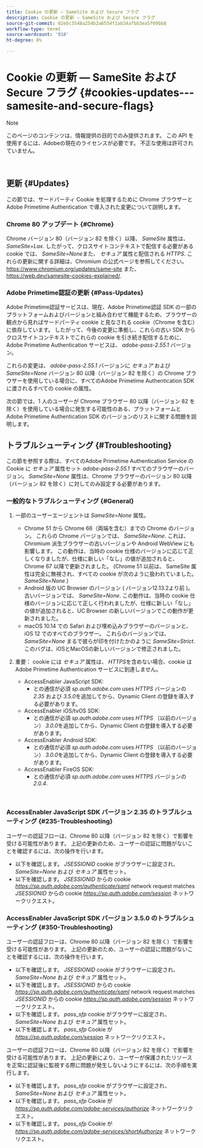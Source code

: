 ```yaml
---
title: Cookie の更新 — SameSite および Secure フラグ
description: Cookie の更新 — SameSite および Secure フラグ
source-git-commit: 02ebc3548a254b2a6554f1ab34afbb3ea5f09bb8
workflow-type: tm+mt
source-wordcount: '910'
ht-degree: 0%

---
```


# Cookie の更新 — SameSite および Secure フラグ {#cookies-updates---samesite-and-secure-flags}

>[!NOTE]
>
>このページのコンテンツは、情報提供の目的でのみ提供されます。 この API を使用するには、Adobeの現在のライセンスが必要です。 不正な使用は許可されていません。

</br>


## 更新 {#Updates}

この節では、サードパーティ Cookie を処理するために Chrome ブラウザーとAdobe Primetime Authentication で導入された変更について説明します。



### Chrome 80 アップデート {#Chrome}

Chrome バージョン 80（バージョン 82 を除く）以降、 *SameSite* 属性は、 *SameSite=Lax*. したがって、クロスサイトコンテキストで配信する必要がある cookie では、 *SameSite=None*&#x200B;また、 *セキュア* 属性と配信される *HTTPS*. これらの更新に関する詳細は、Chromium の公式ページを参照してください。 <https://www.chromium.org/updates/same-site> また、 <https://web.dev/samesite-cookies-explained/>.


### Adobe Primetime認証の更新 {#Pass-Updates}

Adobe Primetime認証サービスは、現在、Adobe Primetime認証 SDK の一部のプラットフォームおよびバージョンと組み合わせて機能するため、ブラウザーの観点から見ればサードパーティ cookie と見なされる cookie（Chrome を含む）に依存しています。 したがって、今後の変更に準拠し、これらの古い SDK からクロスサイトコンテキストでこれらの cookie を引き続き配信するために、Adobe Primetime Authentication サービスは、 *adobe-pass-2.55.1* バージョン。

これらの変更は、 *adobe-pass-2.55.1* バージョンに *セキュア* および *SameSite=None* バージョン 80 以降（バージョン 82 を除く）の Chrome ブラウザーを使用している場合に、すべてのAdobe Primetime Authentication SDK に渡されるすべての cookie の属性。

次の節では、1 人のユーザーが Chrome ブラウザー 80 以降（バージョン 82 を除く）を使用している場合に発生する可能性のある、プラットフォームとAdobe Primetime Authentication SDK のバージョンのリストに関する問題を説明します。

## トラブルシューティング {#Troubleshooting}

この節を参照する際は、すべてのAdobe Primetime Authentication Service の Cookie に *セキュア* 属性セット *adobe-pass-2.55.1* すべてのブラウザーのバージョン。 *SameSite=None* 属性は、Chrome ブラウザーのバージョン 80 以降（バージョン 82 を除く）に対してのみ設定する必要があります。


### 一般的なトラブルシューティング {#General}

1. 一部のユーザーエージェントは *SameSite=None* 属性。

   - Chrome 51 から Chrome 66（両端を含む）までの Chrome のバージョン。 これらの Chrome バージョンでは、 *SameSite=None*. これは、Chromium 派生ブラウザーの古いバージョンや Android WebView にも影響します。 この動作は、当時の cookie 仕様のバージョンに応じて正しくなりましたが、仕様に新しい「なし」の値が追加されると、Chrome 67 以降で更新されました。 (Chrome 51 以前は、 SameSite 属性は完全に無視され、すべての cookie が次のように扱われていました。 *SameSite=None*.)
   - Android 版の UC Browser のバージョン ( バージョン12.13.2より前 )。古いバージョンでは、 *SameSite=None*. この動作は、当時の cookie 仕様のバージョンに応じて正しく行われましたが、仕様に新しい「なし」の値が追加されると、UC Browser の新しいバージョンでこの動作が更新されました。
   - macOS 10.14 での Safari および埋め込みブラウザーのバージョンと、iOS 12 でのすべてのブラウザー。 これらのバージョンでは、 *SameSite=None* まるで彼らが印を付けたかのように *SameSite=Strict*. このバグは、iOSとMacOSの新しいバージョンで修正されました。


1. 重要： cookie には *セキュア* 属性は、 *HTTPS*&#x200B;を含めない場合、cookie はAdobe Primetime Authentication サービスに到達しません。

   - AccessEnabler JavaScript SDK:
      - との通信が必須 *sp.auth.adobe.com* uses *HTTPS* バージョンの *2.35* および *3.5.0*&#x200B;を追加してから、Dynamic Client の登録を導入する必要があります。
   - AccessEnabler iOS/tvOS SDK:
      - との通信が必須 *sp.auth.adobe.com* uses *HTTPS* （以前のバージョン） *3.0.0*&#x200B;を追加してから、Dynamic Client の登録を導入する必要があります。
   - AccessEnabler Android SDK:
      - との通信が必須 *sp.auth.adobe.com* uses *HTTPS* （以前のバージョン） *3.0.0*&#x200B;を追加してから、Dynamic Client の登録を導入する必要があります。
   - AccessEnabler FireOS SDK:
      - との通信が必須 *sp.auth.adobe.com* uses *HTTPS* バージョンの *2.0.4*.

</br>

### AccessEnabler JavaScript SDK バージョン 2.35 のトラブルシューティング {#235-Troubleshooting}

ユーザーの認証フローは、Chrome 80 以降（バージョン 82 を除く）で影響を受ける可能性があります。 上記の更新のため、ユーザーの認証に問題がないことを確認するには、次の操作を行います。

- 以下を確認します。 *JSESSIONID* cookie がブラウザーに設定され、 *SameSite=None* および *セキュア* 属性セット。
- 以下を確認します。 *JSESSIONID* からの cookie *https://sp.auth.adobe.com/authenticate/saml* network request matches *JSESSIONID* からの cookie *https://sp.auth.adobe.com/session* ネットワークリクエスト。


### AccessEnabler JavaScript SDK バージョン 3.5.0 のトラブルシューティング {#350-Troubleshooting}

ユーザーの認証フローは、Chrome 80 以降（バージョン 82 を除く）で影響を受ける可能性があります。 上記の更新のため、ユーザーの認証に問題がないことを確認するには、次の操作を行います。

- 以下を確認します。 *JSESSIONID* cookie がブラウザーに設定され、 *SameSite=None* および *セキュア* 属性セット。
- 以下を確認します。 *JSESSIONID* からの cookie *https://sp.auth.adobe.com/authenticate/saml* network request matches *JSESSIONID* からの cookie *https://sp.auth.adobe.com/session* ネットワークリクエスト。
- 以下を確認します。 *pass\_sfp* cookie がブラウザーに設定され、 *SameSite=None* および *セキュア* 属性セット。
- 以下を確認します。 *pass\_sfp* Cookie が *https://sp.auth.adobe.com/session* ネットワークリクエスト。


ユーザーの認証フローは、Chrome 80 以降（バージョン 82 を除く）で影響を受ける可能性があります。 上記の更新により、ユーザーが保護されたリソースを正常に認証後に監視する際に問題が発生しないようにするには、次の手順を実行します。

- 以下を確認します。 *pass\_sfp* cookie がブラウザーに設定され、 *SameSite=None* および *セキュア* 属性セット。
- 以下を確認します。 *pass\_sfp* Cookie が *https://sp.auth.adobe.com/adobe-services/authorize* ネットワークリクエスト。
- 以下を確認します。 *pass\_sfp* Cookie が *https://sp.auth.adobe.com/adobe-services/shortAuthorize* ネットワークリクエスト。
